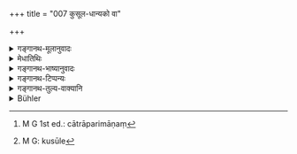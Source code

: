 +++
title = "007 कुसूल-धान्यको वा"

+++

<details><summary>गङ्गानथ-मूलानुवादः</summary>

He shall be either one possessing a granary full of grains, or one possessing a jar full of grains; he may be one possessing what is wanted for three days, or one who does not possess enough for the morrow.—(7)
</details>

<details><summary>मेधातिथिः</summary>

उक्तम्- आत्मकुटुम्बस्थित्यै धनसंचयः कार्यः, न भोगाय क्लेश आश्रयणीयः । तत् तु किम् अन्वहम् अर्जनीयम्, उतैकदैव चिरकालपर्याप्तम् इति, नोक्तम् । तत्र कालविलम्बार्थम् इदम् आरभ्यते । 

- कुसूले धान्यम् अस्येति गमकत्वाद् व्यधिकरणो बहुव्रीहिः । पाठान्तरम् "कुशूलधान्यकः" इति । कुसूलपरिमितं धान्यं कुसूलधान्यम्, तद् अस्यास्तीति मत्वर्थीय इकशब्दः । धान्याधिकरणम् इष्टकादिकृतं कुसूलः कोष्ठ इति चोच्यते । तेन चात्र परिमाणं[^२७] लक्ष्यते । तत्र यावन् माति तावत् संचेतव्यम् । न पुनर् आधारनियमो ऽस्ति । कुसूलेन[^२८] च महापरिग्रहणस्यापि बहुभृत्यबन्धुदारदासपुत्रगवाश्वादिमतो ऽपि यावता सांवत्सरी स्थितिर् भवति तावद् अनुज्ञायते । यतो वक्ष्यति "यस्य त्रैवार्षिकं भक्तम्" (म्ध् ११.७) इति । **धान्य**ग्रहणम् अप्य् अविवक्षितम् । सुवर्णरूप्याद्य् अपि तावत्याः स्थितेः पर्याप्तम् अर्जयतो न दोषः । सर्वथाधिकं ततो नार्जनीयम् इति वाक्यार्थः ।


[^२८]:
     M G: kusūle


[^२७]:
     M G 1st ed.: cātrāparimāṇaṃ

- **कुम्भी** उष्ट्रिका । षण्मासिको निचय एतेन प्रतिपाद्यत इति स्मरन्ति । त्र्यहम् ऐहिकम् अस्येति **त्र्यहैहिकः** । कुटुम्बस्य नित्यकर्मार्थं च भक्तचयं करोति यः स **त्र्यहैहिकः** । श्वो भवं श्वस्तनं भक्तम्, तद् अस्यास्तीति पूर्ववत् मत्वर्थीयं कृत्वा नञ्समासः कर्तव्यः । सद्यस् तात्कालिको भवेत् । तदहरर्जितं व्ययीकर्तव्यम् ॥ ४.७ ॥

_अस्य विकल्पस्य व्यवस्थाम् आह ।_
</details>

<details><summary>गङ्गानथ-भाष्यानुवादः</summary>

It has been declared that wealth should be accumulated for the maintenance of oneself and family; and no trouble shall be undertaken for mere pleasure; it has not been said whether the man is to acquire wealth day by day, or only once, sufficient to last for a long time. Hence the Text now proceeds to show how one is to earn a living lasting for some length of time.

‘*Kusūladhānyakaḥ*.’—One who has grains in a granary; the compound being a *Bahuvrīhi*, where the members are not in apposition to each other.

Another reading is ‘*Kusūladhānyikaḥ*;’ in which case, the term
*Kusūladhānya* would mean ‘grains enough to fill a granary;’ and one who
possesses this would be ‘*Kusūladhānyika*;’ the word being formed with the Possessive affix ‘*ik*.’

Receptacles built of bricks and such things, which contain grains, are called ‘*Kusūla*’ or ‘*Koṣṭha*,’ ‘granary;’ and this term serves to indicate the quantity; the sense being that ‘one shall accumulate grains in such quantities as may fill a granary and it does not mean that ‘he must use the *granary only* as the receptacle for grains.’ What the text permits, by means of the word ‘granary,’ is the accumulating of just that quantity of grain which may suffice to maintain for one year the family of a man with large responsibilities, having a large number of servants, relations, wives, slaves, children, cattle, horse, and such other things. That such is the sense, is shown by what is going to be said (in 11.7) regarding the man who has grains sufficient for three years.

Significance is not meant to be attached to the term ‘grains’ also; in fact, there would be nothing wrong in the man acquiring such quantities of gold, silver and such things as would suffice for the said maintenance. All that the text means is that one should not accumulate more than that.

‘*Kumbhī*’ is the same ‘*uṣṭṛka*,’ ‘jar.’ They say that this stands for such quantity as would suffice for six months.

‘*Trayahaihika*;’—‘*aihika*’ means ‘*wanted*;’ he who has what is wanted for three days is ‘*trayahaihika*;’ which is the name given to one who collects what is enough for the requirements of his family for three days.

‘*Śvastana*’ is *what is needed for the morrow*; he who possesses this is, as before, ‘*Śvastanika*;’ and this compound, with the negative particle, gives the term ‘*aśvastanika*;’ ‘who does not possess enough for the morrow.’ The meaning is that he should acquire what just suffices for the time, what he earns he should spend all that the same day.—(7)

The author next states the law relating to the options just mentioned:—
</details>

<details><summary>गङ्गानथ-टिप्पन्यः</summary>

‘*Kusūladhānyakaḥ*’—Having as much grain as is contained in a *Kusūla*, a granary, *i*. *e*., enough to feed the household for *one year*’ (not
*three* as mentioned by Buhler) \[Medhātithi\];—‘enough to last twelve
days’ (Govindarāja);—‘enough for three years’ (Kullūka and Rāghavānanda);—‘enough for twelve, six or three months’ (Nārāyaṇa).

‘*Kumbhīdhānyakaḥ*’—‘Having as much grain as may be contained in a
*Kumbhī*, *i.e*., enough to last for six months’ (Medhātithi);—‘enough
to last for six days’ (Govindarāja and Nārāyaṇa);—‘enough for one year’ (Kullūka and Rāghavānanda).

This verse is quoted in *Aparārka*, (p. 169);—in *Mitākṣarā*, (on 1.128), which adds that this refers, not to all Brāhmaṇas, but to those only who are ‘*yāyāvara*’ *i.e*., ‘who devote themselves entirely to study, sacrifice and making gifts, and do not have recourse to teaching, sacrificing for others and receiving gifts, or amassing of wealth’ (according to Devala);—also on 3.29, as describing the four kinds of ‘Householder’;—in *Madanapārijāta* (p. 216);—in *Vidhānapārijāta* (II, p. 246), which explains ‘*Kusūla*’ as ‘*Koṣṭhakam*,’—‘*Kumbhī*’ as ‘*aṣṭrikā*,’ and the whole compound as ‘one who possesses grain enough to fill the one or the other’;—‘*tryahika*’ as ‘one who has grains enough *to last for* three days,’ and ‘*aśvastana*’ as ‘one not having grains for the morrow’;—and in *Nṛsiṃhaprasāda* (Āhnika, p. 37a).
</details>

<details><summary>गङ्गानथ-तुल्य-वाक्यानि</summary>

**(verses 4.7-8)  
**

*Yājñavalkya* (1.228).—‘He may be the possessor of a granary-full or a
jar-full of grains, or of grain enough for three days, or of grain not enough for the morrow; or he may live by gleaning and picking; the succeeding being superior to the preceding among these.’

*Laghu-Viṣṇu* (2.16-17).—‘The virtuous householders are divided into
four classes according to the difference in their means of livelihood; of these the following is superior to the preceding. \[Three quarters of Manu’s text being reproduced, the fourth part is read as
*sadyaḥprakṣālakaḥ*, one who had just enough for the last meal that he
has had.\]’

*Mahābhārata* (12.249.2-3).—‘Four kinds of livelihood for householders
have been described by the wise—the first is the possessing of a granary-full of grains; then the possessing of a jar-full of grains; then the possessing of not enough for the morrow; and the last is the method of the pigeon (having nothing beyond the present meal); among these the following is superior to the preceding.’
</details>

<details><summary>Bühler</summary>

007	He may either possess enough to fill a granary, or a store filling a grain-jar; or he may collect what suffices for three days, or make no provision for the morrow.
</details>
